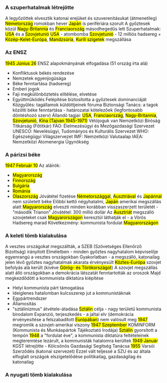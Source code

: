 ### A szuperhatalmak létrejötte
A legyőzöttek elvesztik katonai erejüket és szuverenitásukat (átmenetileg)
<mark class="hltr-green">Németország</mark> romokban hever
<mark class="hltr-green">Japán</mark> is perifériára szorult
A győztesek közül <mark class="hltr-green">Nagy-Britannia</mark> és <mark class="hltr-green">Franciaország</mark> másodhegedűs lett
Szuperhatalmak: <mark class="hltr-green">USA</mark> és a <mark class="hltr-green">Szovjetunió</mark>
<mark class="hltr-green">USA</mark> - atombomba
<mark class="hltr-green">Szovjetunió</mark> - 12 milliós hadsereg + <mark class="hltr-green">Közép-Kelet-Európa</mark>, <mark class="hltr-green">Mandzsúria</mark>, <mark class="hltr-green">Kurili szigetek</mark> megszállása
### Az ENSZ
<mark class="hltr-orange">1945 Június 26</mark> ENSZ alapokmányának elfogadása (51 ország írta alá)
- Konfliktusok békés rendezése
- Nemzetek egyenjogúsága
- Béke fenntartása (hadsereg)
- Emberi jogok
- Faji megkülönböztetés elítélése, elvetése
- Együttműködés
Felépítése biztosította a győztesek dominanciáját
Közgyűlés: tagállamok küldöttjeinek fóruma
Biztonsági Tanács: a tagok közötti béke fenntartása - határozatai kötelezőek (legfontosabb döntéshozó szerv)
Állandó tagjai: <mark class="hltr-green">USA</mark>, <mark class="hltr-green">Franciaország</mark>, <mark class="hltr-green">Nagy-Britannia</mark>, <mark class="hltr-green">Szovjetunió</mark>, <mark class="hltr-green">Kína (Tajvan 1945-1971)</mark>
Vétójoguk van
Nemzetközi Bíróság
Titkárság (Főtitkár)
FAO: Élelmezésügyi és Mezőgazdasági Szervezet
UNESCO: Nevelésügyi, Tudományos és Kulturális Szervezet
WHO: Egészségügyi Világszervezet
IMF: Nemzetközi Valutaalap
IAEA: Nemzetközi Atomenergia Ügynökség
### A párizsi béke
<mark class="hltr-orange">1947 Február 10</mark>
Az aláírók:
- <mark class="hltr-green">Magyarország</mark>
- <mark class="hltr-green">Finnország</mark>
- <mark class="hltr-green">Bulgária</mark>
- <mark class="hltr-green">Románia</mark>
- <mark class="hltr-green">Olaszország</mark>
Jóvátétel fizetése
<mark class="hltr-green">Németországgal</mark>, <mark class="hltr-green">Ausztriával</mark> és <mark class="hltr-green">Japánnal</mark> nem született béke
Előbbi kettő négyhatalmi, <mark class="hltr-green">Japán</mark> amerikai megszállás alatt
<mark class="hltr-green">Magyarország</mark> elveszti minden korábban visszaszerzett területét - "második Trianon"
Jóvátétel: 300 millió dollár
Az <mark class="hltr-green">Ausztriát</mark> megszálló szovjeteket csak <mark class="hltr-green">Magyarországon</mark> keresztül láthatják el - a Vörös Hadsereg marad
Következmény: kommunista fordulat <mark class="hltr-green">Magyarországon</mark>
### A keleti tömb kialakulása
A vesztes országokat megszállták, a SZEB (Szövetséges Ellenőrző Bizottság) irányított
Elméletben - minden győztes nagyhatalom képviselője egyenrangú a vesztes országokban
Gyakorlatban - a megszálló, katonailag jelen lévő győztes nagyhatalmak akarata érvényesült
<mark class="hltr-green">Köztes-Európa</mark> szovjet befolyás alá került (kivéve <mark class="hltr-green">Görög- és Törökországot</mark>)
A szovjet megszállás alatt álló országokban a demokrácia látszatát fenntartották az oroszok
Majd megkezdődött a kommunista diktatúra kiépítése
- Helyi kommunista párt támogatása
- Ideiglenes hatalomban kulcsszerep jut a kommunistáknak
- Egypártrendszer
- Államosítás
- "sztálinizmus" átvétele-átadása
<mark class="hltr-cyan">Sztálin</mark> célja - nagy területű kommunista birodalom
Expanzió, terjeszkedés - a jaltai elv (demokrácia érvényesítése a felszabadított <mark class="hltr-green">Európában</mark>) nem valósult meg
<mark class="hltr-orange">1947</mark> megromlik a szovjet-amerikai viszony
<mark class="hltr-orange">1947 Szeptember</mark> KOMINFORM (Kommunista és Munkáspártok Tájékoztató Irodája)
<mark class="hltr-cyan">Sztálin</mark> gyorsított a tempón
<mark class="hltr-orange">1948</mark> a "fordulat éve", a kommunista diktatúra feltételeinek megteremtése lezárult, a kommunisták hatalomra kerültek
<mark class="hltr-orange">1949 Január</mark> KGST létrejötte - Kölcsönös Gazdasági Segítség Tanácsa
<mark class="hltr-orange">1955</mark> Varsói Szerződés (katonai szervezet)
Ezzel vált teljessé a SZU és az általa elfoglalt országok elszigetelődése politikailag, gazdaságilag és katonailag
### A nyugati tömb kialakulása